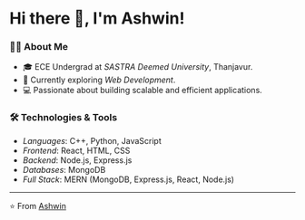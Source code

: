 # Hi there 👋, I'm Ashwin!

### 👨‍🎓 About Me
- 🎓 ECE Undergrad at *SASTRA Deemed University*, Thanjavur.
- 🌱 Currently exploring *Web Development*.
- 💻 Passionate about building scalable and efficient applications.

### 🛠 Technologies & Tools
- *Languages*: C++, Python, JavaScript
- *Frontend*: React, HTML, CSS
- *Backend*: Node.js, Express.js
- *Databases*: MongoDB
- *Full Stack*: MERN (MongoDB, Express.js, React, Node.js)


---

⭐ From [Ashwin](https://github.com/tamatoehead)
